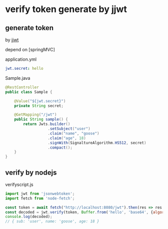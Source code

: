 # verify token generate by jjwt

## generate token

by [jjwt](java-jjwt.md)

depend on [springMVC]

application.yml

```yml
jwt.secret: hello
```

Sample.java

```java
@RestController
public class Sample {

    @Value("${jwt.secret}")
    private String secret;

    @GetMapping("/jwt")
    public String sample() {
        return Jwts.builder()
                   .setSubject("user")
                   .claim("name", "goose")
                   .claim("age", 18)
                   .signWith(SignaltureAlgorithm.HS512, secret)
                   .compact();
    }
}
```

## verify by nodejs

verifyscript.js

```js
import jwt from 'jsonwebtoken';
import fetch from 'node-fetch';

const token = await fetch("http://localhost:8080/jwt").then(res => res.text());
const decoded = jwt.verify(token, Buffer.from('hello', 'base64', {algorithms: ['HS512']}));
console.log(decoded);
// { sub: 'user', name: 'goose', age: 18 }
```